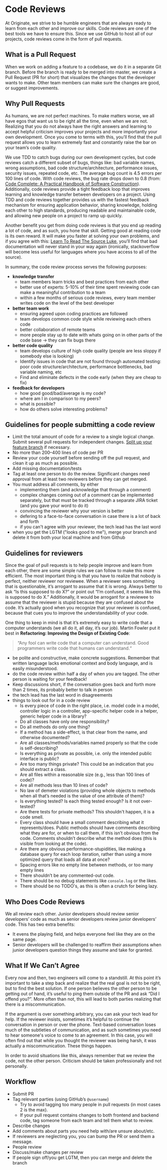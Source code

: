 # Code Reviews

At Originate, we strive to be humble engineers that are always ready to learn from each other and improve our skills. Code reviews are one of the best
tools we have to ensure this. Since we use GitHub to host all of our projects, code reviews come in the form of pull requests.

## What is a Pull Request

When we work on adding a feature to a codebase, we do it in a separate Git branch. Before the branch is ready to be merged into master, we create a Pull
Request (PR for short) that visualizes the changes that the developer wants to make. Other team members can make sure the changes are good, or suggest
improvements.

## Why Pull Requests

As humans, we are not perfect machines. To make matters worse, we all have egos that want us to be right all the time, even when we are not. Realizing that you
do not always have the right answers and learning to accept helpful criticism improves your projects and more importantly your own development. Once you come to
terms with this, you’ll find that the pull request allows you to learn extremely fast and constantly raise the bar on your team’s code quality.

We use TDD to catch bugs during our own development cycles, but code reviews catch a different subset of bugs, things like: bad variable names, wrong assumptions,
bad code structure/architecture, performance issues, security issues, repeated code, etc. The average bug count is 4.5 errors per 100 lines of code. With code reviews,
the bug rate drops down to 0.8 (from: [Code Complete: A Practical Handbook of Software Construction](http://www.amazon.com/Code-Complete-Practical-Handbook-Construction/dp/0735619670)).
Additionally, code reviews provide a tight feedback loop that improves learning and knowledge transfer between developers on a project. Using TDD and code reviews
together provides us with the fastest feedback mechanism for ensuring application behavior, sharing knowledge, holding each other to high standards, producing readable
and maintainable code, and allowing new people on a project to ramp up quickly.

Another benefit you get from doing code reviews is that you end up reading a lot of code, and as such, you hone that skill. Getting good at reading code is
its own reward. It will make you faster at solving your own problems, and if you agree with this:
[Learn To Read The Source Luke](http://blog.codinghorror.com/learn-to-read-the-source-luke/),
you’ll find that bad documentation will never stand in your way again (ironically, stackoverflow will become less useful for languages where you have access to
all of the source).

In summary, the code review process serves the following purposes:
* __knowledge transfer__
  * team members learn tricks and best practices from each other
  * better use of experts: 5-10% of their time spent reviewing code can make a meaningful contribution to a team
  * within a few months of serious code reviews, every team member writes code on the level of the best developer
* __better team work__
  * ensuring agreed upon coding practices are followed
  * team develops common code style while reviewing each others code
  * better collaboration of remote teams
  * more people stay up to date with whats going on in other parts of the code base → they can fix bugs there
* __better code quality__
  * team develops culture of high code quality (people are less sloppy if somebody else is looking)
  * Identify issues in code that are not found through automated testing: poor code structure/architecture, performance bottlenecks, bad variable naming, etc
  * Find and eliminate defects in the code early (when they are cheap to fix)
* __feedback for developers__
  * how good good/bad/average is my code?
  * where am I in comparison to my peers?
  * what is possible?
  * how do others solve interesting problems?


## Guidelines for people submitting a code review

* Limit the total amount of code for a review to a single logical change.
  Submit several pull requests for independent changes.
  [Split up your feature branch](http://blog.originate.com/blog/2015/02/13/refactoring-git-branches-part-ii/) if necessary.
* No more than 200–400 lines of code per PR
* Review your code yourself before sending off the pull request, and clean it up as much as possible.
* Add missing documentation/tests
* Tag at least one person to do the review. Significant changes need approval from at least two reviewers before they can get merged.
* You must address all comments, by either
  * implementing them (and acknowledge that through a comment)
  * complex changes coming out of a comment can be implemented separately, but that must be tracked through a separate JIRA ticket (and you gave your word to do it)
  * convincing the reviewer why your version is better
  * defering to a face-to-face conversation in case there is a lot of back and forth
  * if you can't agree with your reviewer, the tech lead has the last word
* when you get the LGTM ("looks good to me"), merge your branch and delete it from both your local machine and from Github


## Guidelines for reviewers

Since the goal of pull requests is to help people improve and learn from each other, there are some simple rules we can follow to make this more efficient.
The most important thing is that you have to realize that nobody is perfect, neither reviewer nor reviewee. When a reviewer sees something that is questionable,
it’s arrogant to assume that it is wrong. Always better to ask “Is this supposed to do X?” or point out “I’m confused, it seems like this is supposed to do X.”
Additionally, it would be arrogant for a reviewee to assume that the reviewer is stupid because they are confused about the code. It’s actually good when
you recognize that your reviewer is confused, because that cues you to improve the understandability of your code.

One thing to keep in mind is that it’s extremely easy to write code that a computer understands (we all do it, all day, it’s our job). Martin Fowler put it
best in __Refactoring: Improving the Design of Existing Code__:

> “Any fool can write code that a computer can understand. Good programmers write code that humans can understand.“

* be polite and constructive, make concrete suggestions.
  Remember that written language lacks emotional context and body language, and is easily misunderstood.
* do the code review within half a day of when you are tagged. The other person is waiting for your feedback!
* Keep discussions short, if the conversation goes back and forth more than 2 times, its probably better to talk in person
* the tech lead has the last word in disagreements
* things to look out for in a code review
  * Is every piece of code in the right place, i.e. model code in a model, controller logic in a controller, app-specific helper code in a helper, generic helper code in a library?
  * Do all classes have only one responsibility?
  * Do all methods do only one thing?
  * If a method has a side-effect, is that clear from the name, and otherwise documented?
  * Are all classes/methods/variables named properly so that the code is self-describing?
  * Is everything as private as possible, i.e. only the intended public interface is public?
  * Are too many things private? This could be an indication that you should extract a class.
  * Are all files within a reasonable size (e.g., less than 100 lines of code)?
  * Are all methods less than 10 lines of code?
  * No law of demeter violations (providing whole objects to methods when all that’s needed is the value of one attribute of them)?
  * Is everything tested? Is each thing tested enough? Is it not over-tested?
  * Are there tests for private methods? This shouldn't happen, it is a code smell.
  * Every class should have a small comment describing what it represents/does. Public methods should have comments describing what they are for, or when to call them, if this isn’t obvious from the code. Comments shouldn’t describe what the method does (this is visible from looking at the code).
  * Are there any obvious performance-stupidities, like making a database query for each loop iteration, rather than using a more optimized query that loads all data at once?
  * Spacing errors like no empty line between methods, or too many empty lines
  * There shouldn’t be any commented-out code.
  * There should be no debug statements like `console.log` or the likes.
  * There should be no TODO's, as this is often a crutch for being lazy.


## Who Does Code Reviews

We all review each other. Junior developers should review senior developers’ code as much as senior developers review junior developers’ code. This has two
extra benefits:

* It evens the playing field, and helps everyone feel like they are on the same page.
* Senior developers will be challenged to reaffirm their assumptions when junior developers question things they assume and take for granted.


## What If We Can’t Agree

Every now and then, two engineers will come to a standstill. At this point it’s important to take a step back and realize that the real goal is not to be
right, but to find the best solution. If one person believes the other person to be getting out of hand, it’s useful to ping them outside of the PR and ask
“Did I offend you?”. More often than not, this will lead to both parties realizing that there is a miscommunication.

If the argument is over something arbitrary, you can ask your tech lead for help. If the reviewer insists, sometimes it’s helpful to continue the conversation in person or over the phone. Text-based conversation loses much of the subtleties of communication, and as such sometimes you need
to hear someone's voice to come to an agreement. In this case, you will often find out that while you thought the reviewer was being harsh, it was actually a
miscommunication. These things happen.

In order to avoid situations like this, always remember that we review the code, not the other person. Criticism should be taken professionally and not personally.

## Workflow

* Submit PR
* Tag relevant parties (using GitHub’s `@username`)
  * Try to avoid tagging too many people in pull requests (in most cases 2 is the max).
  * If your pull request contains changes to both frontend and backend code, tag someone from each team and tell them what to review.
* Describe changes
* Add comments about parts you need help with/are unsure about/etc.
* If reviewers are neglecting you, you can bump the PR or send them a message.
* People review
* Discuss/make changes per review
* If people sign off/you get LGTM, then you can merge and delete the branch
